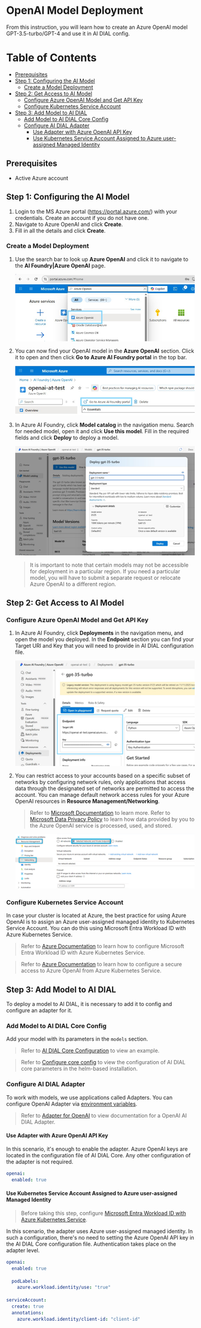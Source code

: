 <!-- omit from toc -->
# OpenAI Model Deployment

From this instruction, you will learn how to create an Azure OpenAI model GPT-3.5-turbo/GPT-4 and use it in AI DIAL config.

<div class="docusaurus-ignore">

<!-- omit from toc -->
# Table of Contents
- [Prerequisites](#prerequisites)
- [Step 1: Configuring the AI Model](#step-1-configuring-the-ai-model)
  - [Create a Model Deployment](#create-a-model-deployment)
- [Step 2: Get Access to AI Model](#step-2-get-access-to-ai-model)
  - [Configure Azure OpenAI Model and Get API Key](#configure-azure-openai-model-and-get-api-key)
  - [Configure Kubernetes Service Account](#configure-kubernetes-service-account)
- [Step 3: Add Model to AI DIAL](#step-3-add-model-to-ai-dial)
  - [Add Model to AI DIAL Core Config](#add-model-to-ai-dial-core-config)
  - [Configure AI DIAL Adapter](#configure-ai-dial-adapter)
    - [Use Adapter with Azure OpenAI API Key](#use-adapter-with-azure-openai-api-key)
    - [Use Kubernetes Service Account Assigned to Azure user-assigned Managed Identity](#use-kubernetes-service-account-assigned-to-azure-user-assigned-managed-identity)

</div>

## Prerequisites

* Active Azure account

## Step 1: Configuring the AI Model

1. Login to the MS Azure portal (https://portal.azure.com/) with your credentials. Create an account if you do not have one.
2. Navigate to Azure OpenAI and click **Create**.
3. Fill in all the details and click **Create**.

### Create a Model Deployment

1. Use the search bar to look up **Azure OpenAI** and click it to navigate to the **AI Foundry|Azure OpenAI** page.
   
   ![](../img/step2.jpg)
   
2. You can now find your OpenAI model in the **Azure OpenAI** section. Click it to open and then click **Go to Azure AI Foundry portal** in the top bar.
   
   ![](../img/step8.jpg)
   
3. In Azure AI Foundry, click **Model catalog** in the navigation menu. Search for needed model, open it and click **Use this model**. Fill in the required fields and click **Deploy** to deploy a model.
   
   ![](../img/step9.jpg)

    > It is important to note that certain models may not be accessible for deployment in a particular region. If you need a particular model, you will have to submit a separate request or relocate Azure OpenAI to a different region.

## Step 2: Get Access to AI Model

### Configure Azure OpenAI Model and Get API Key

1. In Azure AI Foundry, click **Deployments** in the navigation menu, and open the model you deployed. In the **Endpoint** section you can find your Target URI and Key that you will need to provide in AI DIAL configuration file.
   
    ![](../img/step13.jpg)

2. You can restrict access to your accounts based on a specific subset of networks by configuring network rules, only applications that access data through the designated set of networks are permitted to access the account. You can manage default network access rules for your Azure OpenAI resources in **Resource Management/Networking**.

   > Refer to [Microsoft Documentation](https://learn.microsoft.com/en-us/azure/ai-services/cognitive-services-virtual-networks?context=%2Fazure%2Fcognitive-services%2Fopenai%2Fcontext%2Fcontext&tabs=portal#manage-default-network-access-rules) to learn more.
   > Refer to [Microsoft Data Privacy Policy](https://learn.microsoft.com/en-us/legal/cognitive-services/openai/data-privacy) to learn how data provided by you to the Azure OpenAI service is processed, used, and stored.

   ![](../img/whitelisting.png)

### Configure Kubernetes Service Account

In case your cluster is located at Azure, the best practice for using Azure OpenAI is to assign an Azure user-assigned managed identity to Kubernetes Service Account. You can do this using Microsoft Entra Workload ID with Azure Kubernetes Service.

> Refer to [Azure Documentation](https://learn.microsoft.com/en-us/azure/aks/workload-identity-overview) to learn how to configure Microsoft Entra Workload ID with Azure Kubernetes Service.

> Refer to [Azure Documentation](https://learn.microsoft.com/en-us/azure/aks/open-ai-secure-access-quickstart) to learn how to configure a secure access to Azure OpenAI from Azure Kubernetes Service.

## Step 3: Add Model to AI DIAL

To deploy a model to AI DIAL, it is necessary to add it to config and configure an adapter for it.

### Add Model to AI DIAL Core Config

Add your model with its parameters in the `models` section. 

> Refer to [AI DIAL Core Configuration](https://github.com/epam/ai-dial-core/blob/development/sample/aidial.config.json#L183) to view an example.

> Refer to [Configure core config](/docs/tutorials/2.devops/1.configuration/0.configuration-guide.md#core-parameters) to view the configuration of AI DIAL core parameters in the helm-based installation.

### Configure AI DIAL Adapter

To work with models, we use applications called Adapters. You can configure OpenAI Adapter via [environment variables](https://github.com/epam/ai-dial-adapter-openai#environment-variables).

> Refer to [Adapter for OpenAI](https://github.com/epam/ai-dial-adapter-openai) to view documentation for a OpenAI AI DIAL Adapter.

#### Use Adapter with Azure OpenAI API Key

In this scenario, it's enough to enable the adapter. Azure OpenAI keys are located in the configuration file of AI DIAL Core. Any other configuration of the adapter is not required.

```yaml
openai:
  enabled: true

```

#### Use Kubernetes Service Account Assigned to Azure user-assigned Managed Identity

> Before taking this step, configure [Microsoft Entra Workload ID with Azure Kubernetes Service](#configure-kubernetes-service-account).

In this scenario, the adapter uses Azure user-assigned managed identity. In such a configuration, there's no need to setting the Azure OpenAI API key in the AI DIAL Core configuration file. Authentication takes place on the adapter level.

```yaml
openai:
  enabled: true

  podLabels:
    azure.workload.identity/use: "true"
  
serviceAccount:
  create: true
  annotations:
    azure.workload.identity/client-id: "client-id"
```
